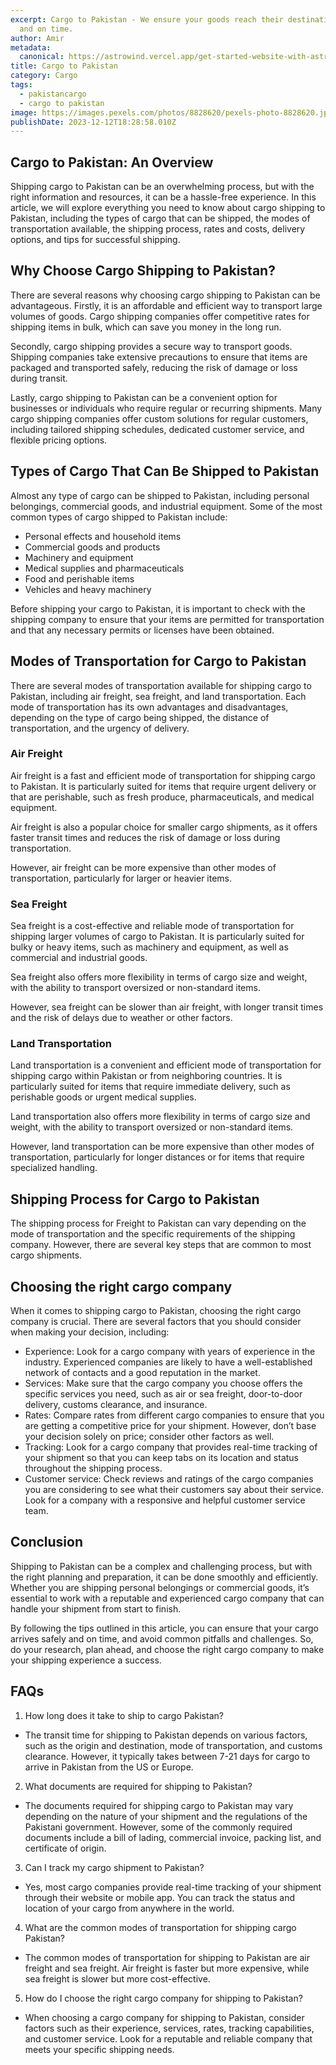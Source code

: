 ```yaml
---
excerpt: Cargo to Pakistan - We ensure your goods reach their destination safely
  and on time.
author: Amir
metadata:
  canonical: https://astrowind.vercel.app/get-started-website-with-astro-tailwind-css
title: Cargo to Pakistan
category: Cargo
tags:
  - pakistancargo
  - cargo to pakistan
image: https://images.pexels.com/photos/8828620/pexels-photo-8828620.jpeg?auto=compress&cs=tinysrgb&w=1260&h=750&dpr=1
publishDate: 2023-12-12T18:28:58.010Z
---
```


## Cargo to Pakistan: An Overview

Shipping cargo to Pakistan can be an overwhelming process, but with the right information and resources, it can be a hassle-free experience. In this article, we will explore everything you need to know about cargo shipping to Pakistan, including the types of cargo that can be shipped, the modes of transportation available, the shipping process, rates and costs, delivery options, and tips for successful shipping.

## Why Choose Cargo Shipping to Pakistan?

There are several reasons why choosing cargo shipping to Pakistan can be advantageous. Firstly, it is an affordable and efficient way to transport large volumes of goods. Cargo shipping companies offer competitive rates for shipping items in bulk, which can save you money in the long run.

Secondly, cargo shipping provides a secure way to transport goods. Shipping companies take extensive precautions to ensure that items are packaged and transported safely, reducing the risk of damage or loss during transit.

Lastly, cargo shipping to Pakistan can be a convenient option for businesses or individuals who require regular or recurring shipments. Many cargo shipping companies offer custom solutions for regular customers, including tailored shipping schedules, dedicated customer service, and flexible pricing options.

## Types of Cargo That Can Be Shipped to Pakistan

Almost any type of cargo can be shipped to Pakistan, including personal belongings, commercial goods, and industrial equipment. Some of the most common types of cargo shipped to Pakistan include:

- Personal effects and household items
- Commercial goods and products
- Machinery and equipment
- Medical supplies and pharmaceuticals
- Food and perishable items
- Vehicles and heavy machinery

Before shipping your cargo to Pakistan, it is important to check with the shipping company to ensure that your items are permitted for transportation and that any necessary permits or licenses have been obtained.

## Modes of Transportation for Cargo to Pakistan

There are several modes of transportation available for shipping cargo to Pakistan, including air freight, sea freight, and land transportation. Each mode of transportation has its own advantages and disadvantages, depending on the type of cargo being shipped, the distance of transportation, and the urgency of delivery.

### Air Freight

Air freight is a fast and efficient mode of transportation for shipping cargo to Pakistan. It is particularly suited for items that require urgent delivery or that are perishable, such as fresh produce, pharmaceuticals, and medical equipment.

Air freight is also a popular choice for smaller cargo shipments, as it offers faster transit times and reduces the risk of damage or loss during transportation.

However, air freight can be more expensive than other modes of transportation, particularly for larger or heavier items.

### Sea Freight

Sea freight is a cost-effective and reliable mode of transportation for shipping larger volumes of cargo to Pakistan. It is particularly suited for bulky or heavy items, such as machinery and equipment, as well as commercial and industrial goods.

Sea freight also offers more flexibility in terms of cargo size and weight, with the ability to transport oversized or non-standard items.

However, sea freight can be slower than air freight, with longer transit times and the risk of delays due to weather or other factors.

### Land Transportation

Land transportation is a convenient and efficient mode of transportation for shipping cargo within Pakistan or from neighboring countries. It is particularly suited for items that require immediate delivery, such as perishable goods or urgent medical supplies.

Land transportation also offers more flexibility in terms of cargo size and weight, with the ability to transport oversized or non-standard items.

However, land transportation can be more expensive than other modes of transportation, particularly for longer distances or for items that require specialized handling.

## Shipping Process for Cargo to Pakistan

The shipping process for Freight to Pakistan can vary depending on the mode of transportation and the specific requirements of the shipping company. However, there are several key steps that are common to most cargo shipments.

## Choosing the right cargo company

When it comes to shipping cargo to Pakistan, choosing the right cargo company is crucial. There are several factors that you should consider when making your decision, including:

- Experience: Look for a cargo company with years of experience in the industry. Experienced companies are likely to have a well-established network of contacts and a good reputation in the market.
- Services: Make sure that the cargo company you choose offers the specific services you need, such as air or sea freight, door-to-door delivery, customs clearance, and insurance.
- Rates: Compare rates from different cargo companies to ensure that you are getting a competitive price for your shipment. However, don’t base your decision solely on price; consider other factors as well.
- Tracking: Look for a cargo company that provides real-time tracking of your shipment so that you can keep tabs on its location and status throughout the shipping process.
- Customer service: Check reviews and ratings of the cargo companies you are considering to see what their customers say about their service. Look for a company with a responsive and helpful customer service team.

## Conclusion

Shipping to Pakistan can be a complex and challenging process, but with the right planning and preparation, it can be done smoothly and efficiently. Whether you are shipping personal belongings or commercial goods, it’s essential to work with a reputable and experienced cargo company that can handle your shipment from start to finish.

By following the tips outlined in this article, you can ensure that your cargo arrives safely and on time, and avoid common pitfalls and challenges. So, do your research, plan ahead, and choose the right cargo company to make your shipping experience a success.

## FAQs

1. How long does it take to ship to cargo Pakistan?

- The transit time for shipping to Pakistan depends on various factors, such as the origin and destination, mode of transportation, and customs clearance. However, it typically takes between 7-21 days for cargo to arrive in Pakistan from the US or Europe.

2. What documents are required for shipping to Pakistan?

- The documents required for shipping cargo to Pakistan may vary depending on the nature of your shipment and the regulations of the Pakistani government. However, some of the commonly required documents include a bill of lading, commercial invoice, packing list, and certificate of origin.

3. Can I track my cargo shipment to Pakistan?

- Yes, most cargo companies provide real-time tracking of your shipment through their website or mobile app. You can track the status and location of your cargo from anywhere in the world.

4. What are the common modes of transportation for shipping cargo Pakistan?

- The common modes of transportation for shipping to Pakistan are air freight and sea freight. Air freight is faster but more expensive, while sea freight is slower but more cost-effective.

5. How do I choose the right cargo company for shipping to Pakistan?

- When choosing a cargo company for shipping to Pakistan, consider factors such as their experience, services, rates, tracking capabilities, and customer service. Look for a reputable and reliable company that meets your specific shipping needs.
